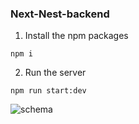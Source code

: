 ### Next-Nest-backend


1. Install the npm packages
```
npm i 
```
2. Run the server

```
npm run start:dev
```
![schema]('./schemas.png)